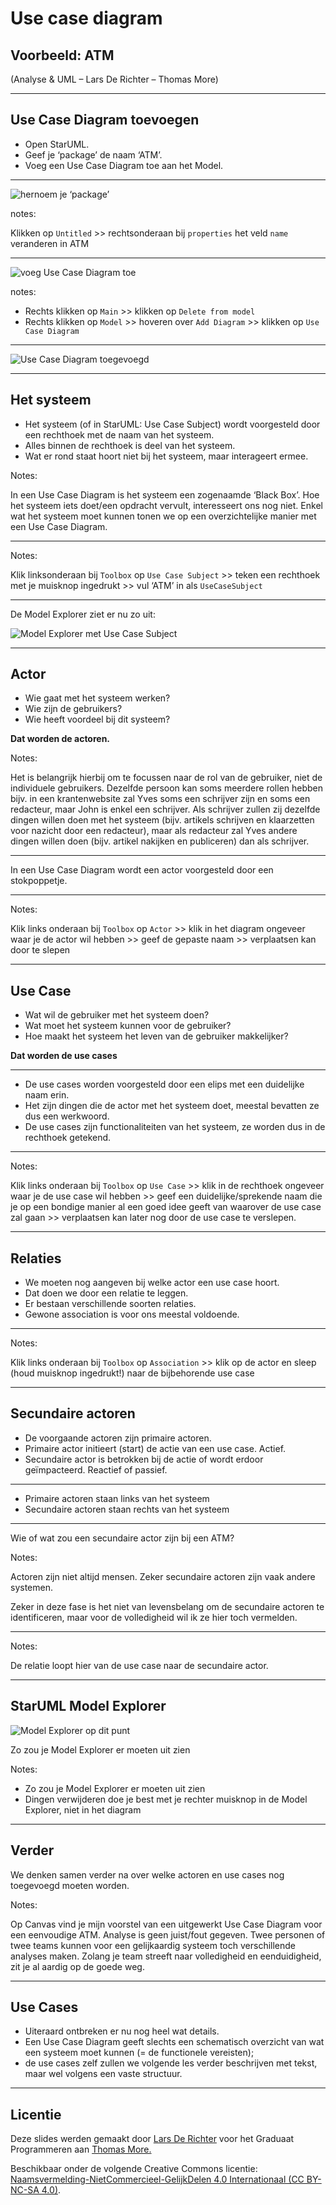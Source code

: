 # Use case diagram

## Voorbeeld: ATM

(Analyse & UML – Lars De Richter – Thomas More)

---

## Use Case Diagram toevoegen

- Open StarUML. <!-- .element class="fragment" -->
- Geef je ‘package’ de naam ‘ATM’. <!-- .element class="fragment" -->
- Voeg een Use Case Diagram toe aan het Model. <!-- .element class="fragment" -->

---

![hernoem je ‘package’](images/use-case-diagram-01.png)

notes:

Klikken op `Untitled` >> rechtsonderaan bij `properties` het veld `name` veranderen in ATM

---

![voeg Use Case Diagram toe](images/use-case-diagram-02.png)

notes:

- Rechts klikken op `Main` >> klikken op `Delete from model`
- Rechts klikken op `Model` >> hoveren over `Add Diagram` >> klikken op `Use Case Diagram`

---

![Use Case Diagram toegevoegd](images/use-case-diagram-03.png)

---

## Het systeem

- Het systeem (of in StarUML: Use Case Subject) wordt voorgesteld door een rechthoek met de naam van het systeem. <!-- .element class="fragment" -->
- Alles binnen de rechthoek is deel van het systeem. <!-- .element class="fragment" -->
- Wat er rond staat hoort niet bij het systeem, maar interageert ermee. <!-- .element class="fragment" -->

Notes:

In een Use Case Diagram is het systeem een zogenaamde ‘Black Box’. Hoe het systeem iets doet/een opdracht vervult, interesseert ons nog niet. Enkel wat het systeem moet kunnen tonen we op een overzichtelijke manier met een Use Case Diagram.

---

<!-- .slide: data-background-image="images/use-case-diagram-04.png" data-background-size="contain" -->

Notes:

Klik linksonderaan bij `Toolbox` op `Use Case Subject` >> teken een rechthoek met je muisknop ingedrukt >> vul ‘ATM’ in als `UseCaseSubject`

---

De Model Explorer ziet er nu zo uit:

![Model Explorer met Use Case Subject](images/use-case-diagram-05.png)

---

## Actor

- Wie gaat met het systeem werken? <!-- .element class="fragment" -->
- Wie zijn de gebruikers? <!-- .element class="fragment" -->
- Wie heeft voordeel bij dit systeem? <!-- .element class="fragment" -->

**Dat worden de actoren.** <!-- .element: class="fragment" -->

Notes:

Het is belangrijk hierbij om te focussen naar de rol van de gebruiker, niet de individuele gebruikers. Dezelfde persoon kan soms meerdere rollen hebben bijv. in een krantenwebsite zal Yves soms een schrijver zijn en soms een redacteur, maar John is enkel een schrijver. Als schrijver zullen zij dezelfde dingen willen doen met het systeem (bijv. artikels schrijven en klaarzetten voor nazicht door een redacteur), maar als redacteur zal Yves andere dingen willen doen (bijv. artikel nakijken en publiceren) dan als schrijver.

---

In een Use Case Diagram wordt een actor voorgesteld door een stokpoppetje.

---

<!-- .slide: data-background-image="images/use-case-diagram-06.png" data-background-size="contain" -->

Notes:

Klik links onderaan bij `Toolbox` op `Actor` >> klik in het diagram ongeveer waar je de actor wil hebben >> geef de gepaste naam >> verplaatsen kan door te slepen

---

## Use Case

- Wat wil de gebruiker met het systeem doen? <!-- .element class="fragment" -->
- Wat moet het systeem kunnen voor de gebruiker? <!-- .element class="fragment" -->
- Hoe maakt het systeem het leven van de gebruiker makkelijker? <!-- .element class="fragment" -->

**Dat worden de use cases** <!-- .element class="fragment" -->

---

- De use cases worden voorgesteld door een elips met een duidelijke naam erin. <!-- .element class="fragment" -->
- Het zijn dingen die de actor met het systeem doet, meestal bevatten ze dus een werkwoord. <!-- .element class="fragment" -->
- De use cases zijn functionaliteiten van het systeem, ze worden dus in de rechthoek getekend. <!-- .element class="fragment" -->

---

<!-- .slide: data-background-image="images/use-case-diagram-07.png" data-background-size="contain" -->

Notes:

Klik links onderaan bij `Toolbox` op `Use Case` >> klik in de rechthoek ongeveer waar je de use case wil hebben >> geef een duidelijke/sprekende naam die je op een bondige manier al een goed idee geeft van waarover de use case zal gaan >> verplaatsen kan later nog door de use case te verslepen.

---

## Relaties

- We moeten nog aangeven bij welke actor een use case hoort. <!-- .element class="fragment" -->
- Dat doen we door een relatie te leggen. <!-- .element class="fragment" -->
- Er bestaan verschillende soorten relaties. <!-- .element class="fragment" -->
- Gewone association is voor ons meestal voldoende. <!-- .element class="fragment" -->

---

<!-- .slide: data-background-image="images/use-case-diagram-08.png" data-background-size="contain" -->

Notes:

Klik links onderaan bij `Toolbox` op `Association` >> klik op de actor en sleep (houd muisknop ingedrukt!) naar de bijbehorende use case

---

## Secundaire actoren

- De voorgaande actoren zijn primaire actoren. <!-- .element class="fragment" -->
- Primaire actor initieert (start) de actie van een use case. Actief. <!-- .element class="fragment" -->
- Secundaire actor is betrokken bij de actie of wordt erdoor geïmpacteerd. Reactief of passief. <!-- .element class="fragment" -->

---

- Primaire actoren staan links van het systeem
- Secundaire actoren staan rechts van het systeem

---

Wie of wat zou een secundaire actor zijn bij een ATM?

Notes:

Actoren zijn niet altijd mensen. Zeker secundaire actoren zijn vaak andere systemen.

Zeker in deze fase is het niet van levensbelang om de secundaire actoren te identificeren, maar voor de volledigheid wil ik ze hier toch vermelden.

---

<!-- .slide: data-background-image="images/use-case-diagram-09.png" data-background-size="contain" -->

Notes:

De relatie loopt hier van de use case naar de secundaire actor.

---

## StarUML Model Explorer

![Model Explorer op dit punt](images/use-case-diagram-10.png)

Zo zou je Model Explorer er moeten uit zien

Notes:

- Zo zou je Model Explorer er moeten uit zien
- Dingen verwijderen doe je best met je rechter muisknop in de Model Explorer, niet in het diagram

---

## Verder

We denken samen verder na over welke actoren en use cases nog toegevoegd moeten worden. <!-- .element class="fragment" -->

Notes:

Op Canvas vind je mijn voorstel van een uitgewerkt Use Case Diagram voor een eenvoudige ATM. Analyse is geen juist/fout gegeven. Twee personen of twee teams kunnen voor een gelijkaardig systeem toch verschillende analyses maken. Zolang je team streeft naar volledigheid en eenduidigheid, zit je al aardig op de goede weg.

---

## Use Cases

- Uiteraard ontbreken er nu nog heel wat details. <!-- .element class="fragment" -->
- Een Use Case Diagram geeft slechts een schematisch overzicht van wat een systeem moet kunnen (= de functionele vereisten); <!-- .element class="fragment" -->
- de use cases zelf zullen we volgende les verder beschrijven met tekst, maar wel volgens een vaste structuur. <!-- .element class="fragment" -->

---

## Licentie

Deze slides werden gemaakt door [Lars De Richter](mailto:lars.derichter@thomasmore.be) voor het Graduaat Programmeren aan [Thomas More.](http://thomasmore.be)

Beschikbaar onder de volgende Creative Commons licentie: [Naamsvermelding-NietCommercieel-GelijkDelen 4.0 Internationaal (CC BY-NC-SA 4.0)](https://creativecommons.org/licenses/by-nc-sa/4.0/deed.nl).
